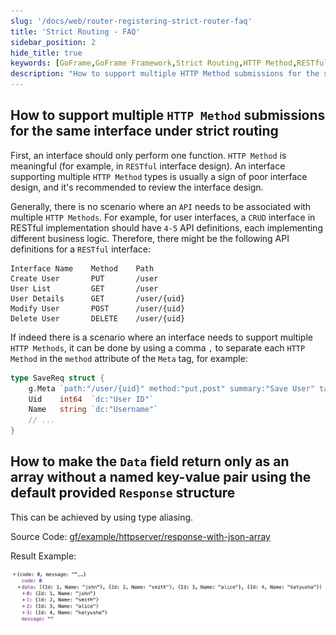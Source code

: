 ```yaml
---
slug: '/docs/web/router-registering-strict-router-faq'
title: 'Strict Routing - FAQ'
sidebar_position: 2
hide_title: true
keywords: [GoFrame,GoFrame Framework,Strict Routing,HTTP Method,RESTful Interface,API Design,User Interface,CRUD operations,Meta Tags,Response Structure]
description: "How to support multiple HTTP Method submissions for the same interface under the strict routing of the GoFrame framework. When designing RESTful interfaces, each API should correspond to a specific HTTP Method, such as creating a user or retrieving a user list, etc. If multiple HTTP Methods need to be supported for an interface, it can be set through Meta tags. Additionally, learn how to use type aliasing to return array forms for the Data field in the Response structure."
---
```


## How to support multiple `HTTP Method` submissions for the same interface under strict routing

First, an interface should only perform one function. `HTTP Method` is meaningful (for example, in `RESTful` interface design). An interface supporting multiple `HTTP Method` types is usually a sign of poor interface design, and it's recommended to review the interface design.

Generally, there is no scenario where an `API` needs to be associated with multiple `HTTP Methods`. For example, for user interfaces, a `CRUD` interface in RESTful implementation should have `4-5` API definitions, each implementing different business logic. Therefore, there might be the following API definitions for a `RESTful` interface:

```
Interface Name    Method    Path
Create User       PUT       /user
User List         GET       /user
User Details      GET       /user/{uid}
Modify User       POST      /user/{uid}
Delete User       DELETE    /user/{uid}
```

If indeed there is a scenario where an interface needs to support multiple `HTTP Methods`, it can be done by using a comma `,` to separate each `HTTP Method` in the `method` attribute of the `Meta` tag, for example:

```go
type SaveReq struct {
    g.Meta `path:"/user/{uid}" method:"put,post" summary:"Save User" tags:"User Management"`
    Uid    int64  `dc:"User ID"`
    Name   string `dc:"Username"`
    // ...
}
```

## How to make the `Data` field return only as an array without a named key-value pair using the default provided `Response` structure

This can be achieved by using type aliasing.

Source Code: [gf/example/httpserver/response-with-json-array](https://github.com/gogf/gf/tree/master/example/httpserver/response-with-json-array)

Result Example:

![](/markdown/ad6f068521ad869d5b9c9f4be3f44681.png)